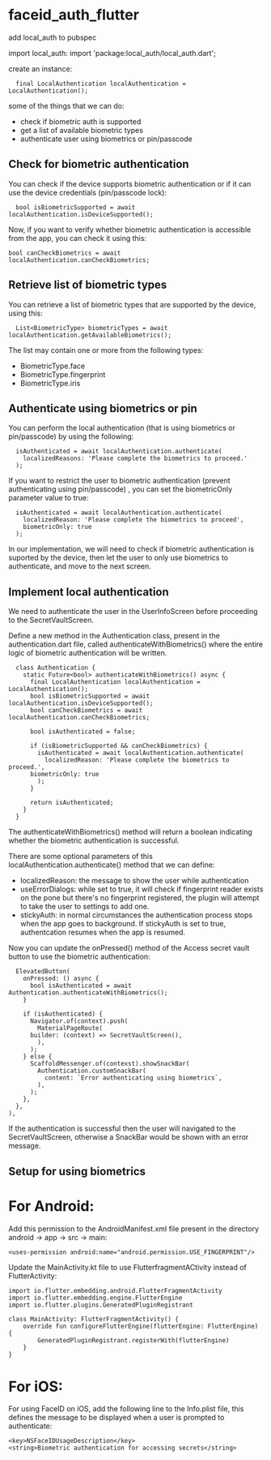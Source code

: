 # faceid_auth_flutter

add local_auth to pubspec

import local_auth: 
  import 'package:local_auth/local_auth.dart';

create an instance:
```
  final LocalAuthentication localAuthentication = LocalAuthentication();
```
some of the things that we can do:
- check if biometric auth is supported
- get a list of available biometric types
- authenticate user using biometrics or pin/passcode

## Check for biometric authentication

You can check if the device supports biometric authentication or if it can 
use the device credentials (pin/passcode lock):
```
  bool isBiometricSupported = await localAuthentication.isDeviceSupported();
```
Now, if you want to verify whether biometric authentication is accessible 
from the app, you can check it using this:
 ```
 bool canCheckBiometrics = await localAuthentication.canCheckBiometrics;
```
## Retrieve list of biometric types

You can retrieve a list of biometric types that are supported by the 
device, using this:
```
  List<BiometricType> biometricTypes = await localAuthentication.getAvailableBiometrics();
```
The list may contain one or more from the following types:
- BiometricType.face
- BiometricType.fingerprint
- BiometricType.iris

## Authenticate using biometrics or pin

You can perform the local authentication (that is using biometrics or pin/passcode) 
by using the following:
```
  isAuthenticated = await localAuthentication.authenticate(
    localizedReasons: 'Please complete the biometrics to proceed.'
  );
```
If you want to restrict the user to biometric authentication (prevent 
authenticating using pin/passcode)
, you can set the biometricOnly parameter value to true:
```
  isAuthenticated = await localAuthentication.authenticate(
    localizedReason: 'Please complete the biometrics to proceed',
    biometricOnly: true
  );
```
In our implementation, we will need to check if biometric authentication is suported 
by the device, then let the user to only use biometrics to authenticate, and move to 
the next screen.

## Implement local authentication

We need to authenticate the user in the UserInfoScreen before proceeding to the 
SecretVaultScreen.

Define a new method in the Authentication class, present in the authentication.dart 
file, called authenticateWithBiometrics() where the entire logic of biometric 
authentication will be written.
```
  class Authentication {
    static Future<bool> authenticateWithBiometrics() async {
      final LocalAuthentication localAuthentication = LocalAuthentication();
      bool isBiometricSupported = await localAuthentication.isDeviceSupported();
      bool canCheckBiometrics = await localAuthentication.canCheckBiometrics;

      bool isAuthenticated = false;

      if (isBiometricSupported && canCheckBiometrics) {
        isAuthenticated = await localAuthentication.authenticate(
          localizedReason: 'Please complete the biometrics to proceed.',
	  biometricOnly: true
        );
      }

      return isAuthenticated;
    }
  }
```
The authenticateWithBiometrics() method will return a boolean indicating whether the 
biometric authentication is successful.

There are some optional parameters of this
localAuthentication.authenticate() method that we can define:

- localizedReason: the message to show the user while authentication
- useErrorDialogs: while set to true, it will check if fingerprint reader exists on 
the pone but there's no fingerprint registered, the plugin will attempt to take the 
user to settings to add one.
- stickyAuth: in normal circumstances the authentication process stops when the app 
goes to background. If stickyAuth is set to true, authentcation resumes when the app 
is resumed.

Now you can update the onPressed() method of the Access secret vault button to use 
the biometric authentication:
```
  ElevatedButton(
    onPressed: () async {
      bool isAuthenticated = await Authentication.authenticateWithBiometrics();
    }

    if (isAuthenticated) {
      Navigator.of(context).push(
        MaterialPageRoute(
	  builder: (context) => SecretVaultScreen(),
        ),
      );
    } else {
      ScaffoldMessenger.of(contexst).showSnackBar(
        Authentication.customSnackBar(
          content: `Error authenticating using biometrics`,
        ),
      );
    },
  },
),
```
If the authentication is successful then the user will navigated to the 
SecretVaultScreen, otherwise a SnackBar would be shown with an error message.

## Setup for using biometrics

# For Android:

Add this permission to the AndroidManifest.xml file present in the directory 
android -> app -> src -> main:
```
<uses-permission android:name="android.permission.USE_FINGERPRINT"/>
```
Update the MainActivity.kt file to use FlutterfragmentACtivity instead of 
FlutterActivity:
```
import io.flutter.embedding.android.FlutterFragmentActivity
import io.flutter.embedding.engine.FlutterEngine
import io.flutter.plugins.GeneratedPluginRegistrant

class MainActivity: FlutterFragmentActivity() {
    override fun configureFlutterEngine(flutterEngine: FlutterEngine) {
        GeneratedPluginRegistrant.registerWith(flutterEngine)
    }
}
```
# For iOS:

For using FaceID on iOS, add the following line to the Info.plist file, this defines 
the message to be displayed when a user is prompted to authenticate:

```
<key>NSFaceIDUsageDescription</key>
<string>Biometric authentication for accessing secrets</string>
```
